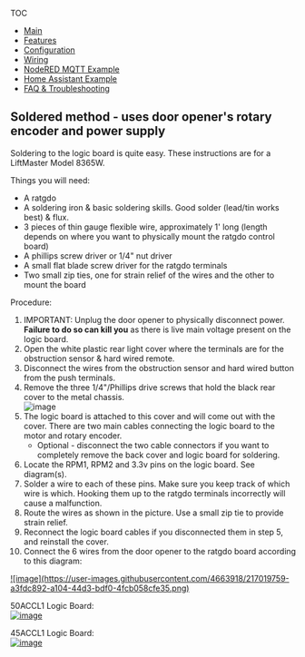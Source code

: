 TOC
* [Main](index.md)
* [Features](01_features.md)
* [Configuration](02_configuration.md)
* [Wiring](03_wiring.md)
* [NodeRED MQTT Example](04_nodered_example.md)
* [Home Assistant Example](05_homeassistant_example.md)
* [FAQ & Troubleshooting](09_faq.md)

## Soldered method - uses door opener's rotary encoder and power supply

Soldering to the logic board is quite easy. These instructions are for a LiftMaster Model 8365W.

Things you will need:

* A ratgdo
* A soldering iron & basic soldering skills. Good solder (lead/tin works best) & flux.
* 3 pieces of thin gauge flexible wire, approximately 1' long (length depends on where you want to physically mount the ratgdo control board)
* A phillips screw driver or 1/4" nut driver
* A small flat blade screw driver for the ratgdo terminals
* Two small zip ties, one for strain relief of the wires and the other to mount the board

Procedure:

1. IMPORTANT: Unplug the door opener to physically disconnect power. **Failure to do so can kill you** as there is live main voltage present on the logic board.
2. Open the white plastic rear light cover where the terminals are for the obstruction sensor & hard wired remote.
3. Disconnect the wires from the obstruction sensor and hard wired button from the push terminals.
4. Remove the three 1/4"/Phillips drive screws that hold the black rear cover to the metal chassis. <br/> ![image](https://user-images.githubusercontent.com/4663918/177998230-01c9d0c8-9c0a-4a35-9aa5-9788a5cd697d.png)
5. The logic board is attached to this cover and will come out with the cover. There are two main cables connecting the logic board to the motor and rotary encoder. 
    * Optional - disconnect the two cable connectors if you want to completely remove the back cover and logic board for soldering.
6. Locate the RPM1, RPM2 and 3.3v pins on the logic board. See diagram(s).
7. Solder a wire to each of these pins. Make sure you keep track of which wire is which. Hooking them up to the ratgdo terminals incorrectly will cause a malfunction.
8. Route the wires as shown in the picture. Use a small zip tie to provide strain relief.
9. Reconnect the logic board cables if you disconnected them in step 5, and reinstall the cover.
10. Connect the 6 wires from the door opener to the ratgdo board according to this diagram:

<a href="https://user-images.githubusercontent.com/4663918/217019759-a3fdc892-a104-44d3-bdf0-4fcb058cfe35.png">
![image](https://user-images.githubusercontent.com/4663918/217019759-a3fdc892-a104-44d3-bdf0-4fcb058cfe35.png)
</a>

50ACCL1 Logic Board:<br/>
<a href="https://user-images.githubusercontent.com/4663918/177995941-b4989feb-de96-4f7a-a4cd-569aabcb7b94.png">
![image](https://user-images.githubusercontent.com/4663918/177995941-b4989feb-de96-4f7a-a4cd-569aabcb7b94.png)
</a>

45ACCL1 Logic Board:<br/>
<a href="https://user-images.githubusercontent.com/2976310/210608995-0f9814d4-0a85-490e-a789-d82b68cb7b88.jpg">
![image](https://user-images.githubusercontent.com/4663918/210647184-d28e5971-2dfa-4b5c-a147-2af85a5eda86.png)
</a>


